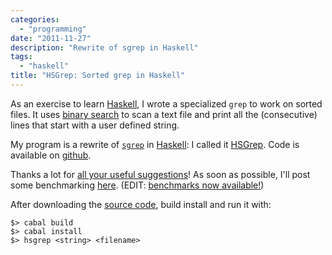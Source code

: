 ```yaml
---
categories:
  - "programming"
date: "2011-11-27"
description: "Rewrite of sgrep in Haskell"
tags:
  - "haskell"
title: "HSGrep: Sorted grep in Haskell"
---
```


As an exercise to learn [Haskell][1], I wrote a specialized `grep` to work on
sorted files. It uses [binary search][2] to scan a text file and print all the
(consecutive) lines that start with a user defined string.

My program is a
rewrite of [`sgrep`][3] in [Haskell][1]: I called it [HSGrep][4]. Code is
available on [github][5].

Thanks a lot for [all your useful suggestions][6]! As
soon as possible, I'll post some benchmarking [here][7]. (EDIT: [benchmarks now
available!][7])

After downloading the [source code][4], build install and run
it with:

    $> cabal build
    $> cabal install
    $> hsgrep <string> <filename>

   [1]: http://haskell.org/haskellwiki/Haskell (Haskell)
   [2]: http://en.wikipedia.org/wiki/Binary_search_algorithm
   [3]: http://sourceforge.net/projects/sgrep/ (sgrep)
   [4]: https://github.com/lbolla/HSGrep
   [5]: https://github.com/lbolla/HSGrep (HSGrep)
   [6]: http://codereview.stackexchange.com/q/6318/8638
   [7]: /blog/2011/11/30/hsgrep-benchmarking
